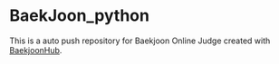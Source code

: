 # BaekJoon_python
This is a auto push repository for Baekjoon Online Judge created with [BaekjoonHub](https://github.com/BaekjoonHub/BaekjoonHub).
